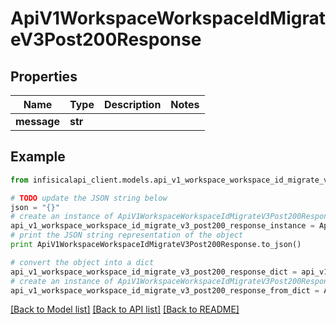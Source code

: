 # ApiV1WorkspaceWorkspaceIdMigrateV3Post200Response


## Properties
Name | Type | Description | Notes
------------ | ------------- | ------------- | -------------
**message** | **str** |  | 

## Example

```python
from infisicalapi_client.models.api_v1_workspace_workspace_id_migrate_v3_post200_response import ApiV1WorkspaceWorkspaceIdMigrateV3Post200Response

# TODO update the JSON string below
json = "{}"
# create an instance of ApiV1WorkspaceWorkspaceIdMigrateV3Post200Response from a JSON string
api_v1_workspace_workspace_id_migrate_v3_post200_response_instance = ApiV1WorkspaceWorkspaceIdMigrateV3Post200Response.from_json(json)
# print the JSON string representation of the object
print ApiV1WorkspaceWorkspaceIdMigrateV3Post200Response.to_json()

# convert the object into a dict
api_v1_workspace_workspace_id_migrate_v3_post200_response_dict = api_v1_workspace_workspace_id_migrate_v3_post200_response_instance.to_dict()
# create an instance of ApiV1WorkspaceWorkspaceIdMigrateV3Post200Response from a dict
api_v1_workspace_workspace_id_migrate_v3_post200_response_from_dict = ApiV1WorkspaceWorkspaceIdMigrateV3Post200Response.from_dict(api_v1_workspace_workspace_id_migrate_v3_post200_response_dict)
```
[[Back to Model list]](../README.md#documentation-for-models) [[Back to API list]](../README.md#documentation-for-api-endpoints) [[Back to README]](../README.md)


